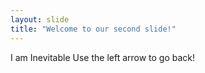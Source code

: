 ```yaml
---
layout: slide
title: "Welcome to our second slide!"
---
```

I am Inevitable
Use the left arrow to go back!
